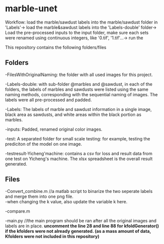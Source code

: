# marble-unet
  Workflow: load the marble/sawdust labels into the marble/sawdust folder in 'Labels'-> load the marble&sawdust labels into the 'Labels-double' folder-> Load the pre-processed inputs to the input folder, make sure each sets were renamed using continuous integers, like '0.tif', '1.tif'...-> run the 


This repository contains the following folders/files    
##  **Folders**     

  -FilesWithOriginalNaming: the folder with all used images for this project.  
  
  -Labels-double: with sub-folder @marbles and @sawdust, in each of the folders, the labels of marbles and sawdusts were listed using the same naming methods, corresponding with the sequential naming of images. The labels were all pre-processed and padded.   
  
  -Labels: The labels of marble and sawdust information in a single image, black area as sawdusts, and white areas within the black portion as marbles.  
  
  -inputs: Padded, renamed original color images.  
  
  -test:  A separated folder for small scale testing: for example, testing the prediciton of the model on one image.  
  
  -testresult-Yicheng'machine: contains a csv for loss and result data from one test on Yicheng's machine. The xlsx spreadsheet is the overall result generated.  
  
    
 ## **Files**
  -Convert_combine.m  //a matlab script to binarize the two seperate labels and merge them into one png file.  
      -when changing the k value, also update the variable k here.  
      
  -compare.m
  
  -main.py //the main program should be ran after all the original images and labels are in place. **uncomment the line 28 and line 88 for kfoldGenerator() if the kfolders were not already generated. (as a mass amount of data, Kfolders were not included in this repository)** 
